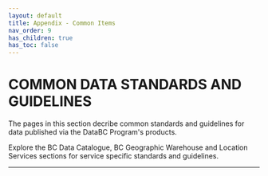 ```yaml
---
layout: default
title: Appendix - Common Items
nav_order: 9
has_children: true
has_toc: false
---
```


# COMMON DATA STANDARDS AND GUIDELINES

The pages in this section decribe common standards and guidelines for data published via the DataBC Program's products.  

Explore the BC Data Catalogue, BC Geographic Warehouse and Location Services sections for service specific standards and guidelines.

----------------------------------
